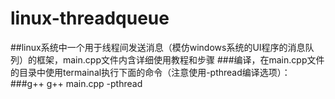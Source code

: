 # linux-threadqueue
##linux系统中一个用于线程间发送消息（模仿windows系统的UI程序的消息队列）的框架，main.cpp文件内含详细使用教程和步骤
###编译，在main.cpp文件的目录中使用termainal执行下面的命令（注意使用-pthread编译选项）：
###g++ g++ main.cpp -pthread
